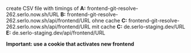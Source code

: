 create CSV file with timings of 
**A:** frontend-git-resolve-262.serlo.now.sh/URL
**B:** frontend-git-resolve-262.serlo.now.sh/api/frontend/URL ohne cache
**C:** frontend-git-resolve-262.serlo.now.sh/api/frontend/URL mit cache
**C:** de.serlo-staging.dev/URL
**E:** de.serlo-staging.dev/api/frontend/URL

**Important: use a cookie that activates new frontend**
